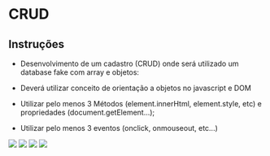 # CRUD 

## Instruções

- Desenvolvimento de um cadastro (CRUD) onde será utilizado um database fake com array e objetos:

- Deverá utilizar conceito de orientação a objetos no javascript e DOM
- Utilizar pelo menos 3 Métodos (element.innerHtml, element.style, etc) e propriedades (document.getElement...);
- Utilizar pelo menos 3 eventos (onclick, onmouseout, etc...)


<img src="https://img.shields.io/badge/GitHub-100000?style=for-the-badge&logo=github&logoColor=white1">

<img src="https://img.shields.io/badge/JavaScript-323330?style=for-the-badge&logo=javascript&logoColor=F7DF1E">

<img src="https://img.shields.io/badge/HTML5-E34F26?style=for-the-badge&logo=html5&logoColor=white">

<img src="https://img.shields.io/badge/CSS3-1572B6?style=for-the-badge&logo=css3&logoColor=white">
